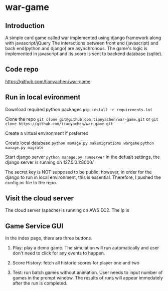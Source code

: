 # war-game

## Introduction
A simple card game called war implemented using django framework along with javascript/jQuery
The interactions between front end (javascript) and back end(python and django) are
asynchronous. The game's logic is implemented in javascript and its score is sent to
backend database (sqlite). 

## Code repo
https://github.com/tianyachen/war-game

## Run in local evironment

Download required python packages
`pip install -r requirements.txt`

Clone the repo
`git clone git@github.com:tianyachen/war-game.git` or
`git clone https://github.com/tianyachen/war-game.git`

Create a virtual environment if preferred

Create local database
`python manage.py makemigrations wargame`
`python manage.py migrate`

Start django server
`python manage.py runserver`
In the defualt settings, the django server is running on 127.0.0.1:8000/

The secret key is NOT supposed to be public, however, in order for the django to run
in local environment, this is essential. Therefore, I pushed the config.ini file
to the repo. 

## Visit the cloud server
The cloud server (apache) is running on AWS EC2.
The ip is


## Game Service GUI
In the index page, there are three buttons.

1. Play: play a demo game. The simulation will run automatically and user don't need
to click for any events to happen.

2. Score History: fetch all historic scores for player one and two

3. Test: run batch games without animation. User needs to input number of games
in the prompt window. The results of runs will appear immedately after the run
is completed. 

